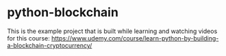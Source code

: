 # python-blockchain
This is the example project that is built while learning and watching videos for this course: https://www.udemy.com/course/learn-python-by-building-a-blockchain-cryptocurrency/
